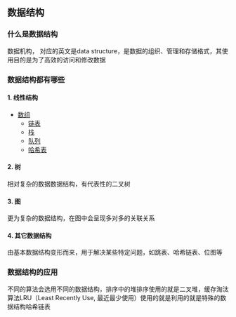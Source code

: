 ## 数据结构

### 什么是数据结构

  数据机构， 对应的英文是data structure，是数据的组织、管理和存储格式，其使用目的是为了高效的访问和修改数据

### 数据结构都有哪些

#### 1. 线性结构

- [数组](./线性结构/数组.md)
  - [链表]()
  - [栈]()
  - [队列]()
  - [哈希表]()
#### 2. 树
  相对复杂的数据数据结构，有代表性的二叉树
  #### 3. 图
  更为复杂的数据结构，在图中会呈现多对多的关联关系
  #### 4. 其它数据结构
  由基本数据结构变形而来，用于解决某些特定问题，如跳表、哈希链表、位图等

### 数据结构的应用
  不同的算法会选用不同的数据结构，排序中的堆排序使用的就是二叉堆，缓存淘汰算法LRU（Least Recently Use, 最近最少使用）使用的就是利用的就是特殊的数据结构哈希链表

